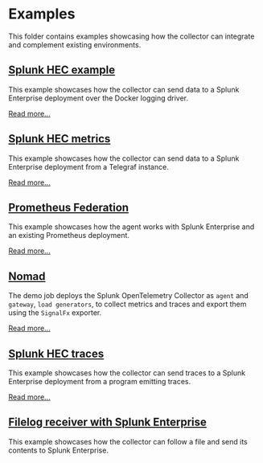 # Examples

This folder contains examples showcasing how the collector can integrate and complement existing environments.

## [Splunk HEC example](./splunk-hec)

This example showcases how the collector can send data to a Splunk Enterprise deployment over the Docker logging driver.

[Read more...](./splunk-hec)

## [Splunk HEC metrics](./splunk-hec-metrics)

This example showcases how the collector can send data to a Splunk Enterprise deployment from a Telegraf instance.

[Read more...](./splunk-hec-metrics)

## [Prometheus Federation](./prometheus-federation)

This example showcases how the agent works with Splunk Enterprise and an existing Prometheus deployment.

[Read more...](./prometheus-federation)

## [Nomad](./nomad)

The demo job deploys the Splunk OpenTelemetry Collector as `agent` and `gateway`, `load
generators`, to collect metrics and traces and export them using the `SignalFx` exporter.

[Read more...](./nomad)

## [Splunk HEC traces](./splunk-hec-traces)

This example showcases how the collector can send traces to a Splunk Enterprise deployment from a program emitting traces.

[Read more...](./splunk-hec-traces)

## [Filelog receiver with Splunk Enterprise](./otel-logs-splunk)

This example showcases how the collector can follow a file and send its contents to Splunk Enterprise.